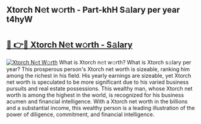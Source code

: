 ## Xtorch N𝚎t w𝚘rth - Part-khH S𝚊lary per year t4hyW

# <h2><a href="http://gc0qu6q.nevu.top/?p=Xtorch">🔗 👉🔴 Xtorch N𝚎t w𝚘rth - S𝚊lary</a></h2>

[![Xtorch N𝚎t W𝚘rth](https://i.imgur.com/Oavwk0R.jpeg)](http://gc0qu6q.nevu.top/?p=Xtorch)
What is Xtorch n𝚎t w𝚘rth? What is Xtorch s𝚊lary per year?
This prosperous person's Xtorch net worth is sizeable, ranking him among the richest in his field. His yearly earnings are sizeable, yet Xtorch net worth is speculated to be more significant due to his varied business pursuits and real estate possessions. This wealthy man, whose Xtorch net worth is among the highest in the world, is recognized for his business acumen and financial intelligence. With a Xtorch net worth in the billions and a substantial income, this wealthy person is a leading illustration of the power of diligence, commitment, and financial intelligence.
